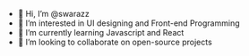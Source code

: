 - 👋 Hi, I’m @swarazz
- 👀 I’m interested in UI designing and Front-end Programming
- 🌱 I’m currently learning Javascript and React
- 💞️ I’m looking to collaborate on open-source projects
<!-- - 📫 How to reach me ... -->
